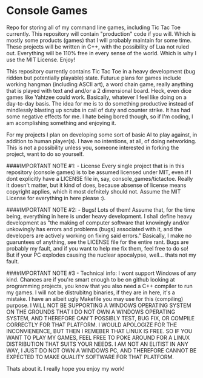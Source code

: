 # Console Games
Repo for storing all of my command line games, including Tic Tac Toe currently. This repository will contain "production" code if you will. Which is mostly some products (games) that I will probably maintain for some time. These projects will be written in C++, with the possibility of Lua not ruled out. Everything will be 110% free in every sense of the world. Which is why I use the MIT License. Enjoy!

This repository currently contains Tic Tac Toe in a heavy development (bug ridden but potentially playable) state. Futurue plans for games include working hangman (including ASCII art), a word chain game, really anything that is played with text and and/or a 2 dimensional board. Heck, even dice games like Yahtzee could work. Basically, whatever I feel like doing on a day-to-day basis. The idea for me is to do something productive instead of mindlessly blasting up scrubs in call of duty and counter strike. It has had some negative effects for me. I hate being bored though, so if I'm coding, I am acomplishing something and enjoying it.

For my projects I plan on developing some sort of basic AI to play against, in addition to human player(s). I have no intentions, at all, of doing networking. This is not a possibility unless you, someone interested in forking the project, want to do so yourself.

####IMPORTANT NOTE #1: - License
Every single project that is in this repository (console games) is to be assumed licensed under MIT, even if I dont explicitly have a LICENSE file in, say, console_games/tictactoe. Really it doesn't matter, but it kind of does, because absense of license means copyright applies, which it most defnitely should not. Assume the MIT License for everything in here please :). 

####IMPORTANT NOTE #2: - Bugs! Lots of them!
Assume that, for the time being, everything in here is under heavy development. I shall define heavy development as "the making of computer software that knowingly and/or unkowingly has errors and problems (bugs) associated with it, and the developers are actively working on fixing said errors." Basically, I make no guaruntees of anything, see the LICENSE file for the entire rant. Bugs are probably my fault, and if you want to help me fix them, feel free to do so! But if your PC explodes causing the nuclear apocalypse, well... thats not my fault. 

####IMPORTANT NOTE #3 - Technical info: I wont support Windows of any kind.
Chances are if you're smart enough to be on github looking at programming projects, you know that you also need a C++ compiler to run my games. I will not be distrubitng binaries, if they are in here, it's a mistake. I have an albeit ugly Makefile you may use for this (compiling) purpose. I WILL NOT BE SUPPORTING A WINDOWS OPERATING SYSTEM ON THE GROUNDS THAT I DO NOT OWN A WINDOWS OPERATING SYSTEM, AND THEREFORE CAN'T POSSIBLY TEST, BUG FIX, OR COMPILE CORRECTLY FOR THAT PLATFORM. I WOULD APOLOGIZE FOR THE INCONVIENENCE, BUT THEN I REMEBER THAT LINUX IS FREE. SO IF YOU WANT TO PLAY MY GAMES, FEEL FREE TO POKE AROUND FOR A LINUX DISTRIBUTION THAT SUITS YOUR NEEDS. I AM NOT AN ELITIST IN ANY WAY, I JUST DO NOT OWN A WINDOWS PC, AND THEREFORE CANNOT BE EXPECTED TO MAKE QUALITY SOFTWARE FOR THAT PLATFORM.

Thats about it. I really hope you enjoy my work!
